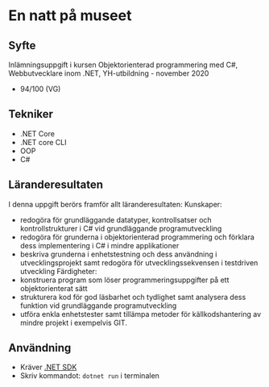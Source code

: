 # En natt på museet 
## Syfte
Inlämningsuppgift i kursen Objektorienterad programmering med C#, Webbutvecklare inom .NET, YH-utbildning - november 2020
* 94/100 (VG)
## Tekniker
* .NET Core 
* .NET core CLI
* OOP
* C#
## Läranderesultaten
I denna uppgift berörs framför allt läranderesultaten:
Kunskaper:
* redogöra för grundläggande datatyper, kontrollsatser och kontrollstrukturer i C# vid grundläggande programutveckling
* redogöra för grunderna i objektorienterad programmering och förklara dess implementering i C# i mindre applikationer
* beskriva grunderna i enhetstestning och dess användning i utvecklingsprojekt samt redogöra för utvecklingssekvensen i testdriven utveckling
Färdigheter:
* konstruera program som löser programmeringsuppgifter på ett objektorienterat sätt
* strukturera kod för god läsbarhet och tydlighet samt analysera dess funktion vid grundläggande programutveckling
* utföra enkla enhetstester samt tillämpa metoder för källkodshantering av mindre projekt i exempelvis GIT.
## Användning
* Kräver [.NET SDK](https://dotnet.microsoft.com/download)
* Skriv kommandot: ```dotnet run``` i terminalen

